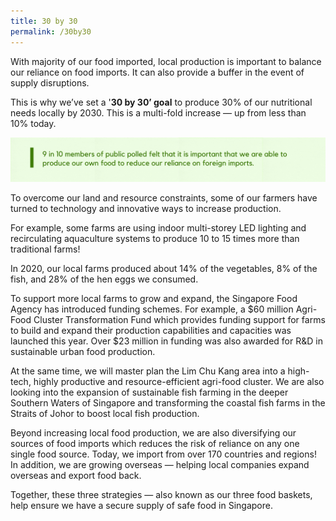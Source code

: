 ```yaml
---
title: 30 by 30
permalink: /30by30
---
```

With majority of our food imported, local production is important to balance our reliance on food imports. It can also provide a buffer in the event of supply disruptions. 

This is why we’ve set a '**30 by 30’ goal** to produce 30% of our nutritional needs locally by 2030. This is a multi-fold increase — up from less than 10% today.

![](/images/survey-1-01.png)

To overcome our land and resource constraints, some of our farmers have turned to technology and innovative ways to increase production. 

For example, some farms are using indoor multi-storey LED lighting and recirculating aquaculture systems to produce 10 to 15 times more than traditional farms! 

In 2020, our local farms produced about 14% of the vegetables, 8% of the fish, and 28% of the hen eggs we consumed.

To support more local farms to grow and expand, the Singapore Food Agency has introduced funding schemes. For example, a $60 million Agri-Food Cluster Transformation Fund which provides funding support for farms to build and expand their production capabilities and capacities was launched this year. Over $23 million in funding was also awarded for R&D in sustainable urban food production.  

At the same time, we will master plan the Lim Chu Kang area into a high-tech, highly productive and resource-efficient agri-food cluster. We are also looking into the expansion of sustainable fish farming in the deeper Southern Waters of Singapore and transforming the coastal fish farms in the Straits of Johor to boost local fish production.   

Beyond increasing local food production, we are also diversifying our sources of food imports which reduces the risk of reliance on any one single food source. Today, we import from over 170 countries and regions! In addition, we are growing overseas —  helping local companies expand overseas and export food back. 

Together, these three strategies — also known as our three food baskets, help ensure we have a secure supply of safe food in Singapore.